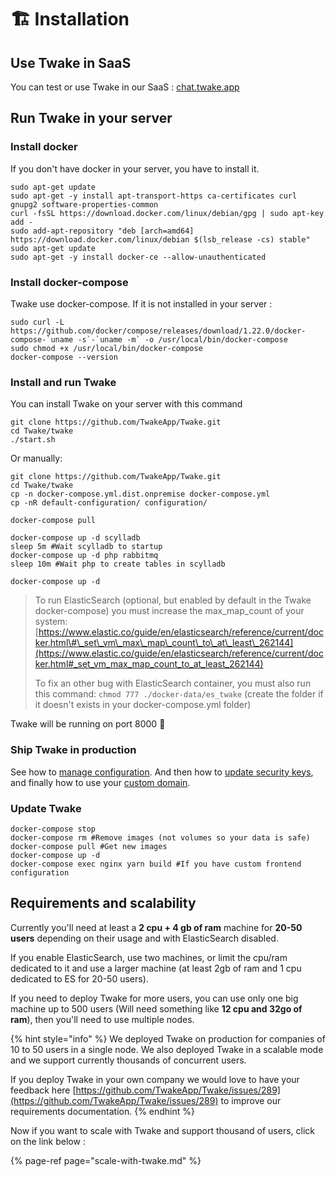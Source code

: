 # 🏗️ Installation

## Use Twake in SaaS

You can test or use Twake in our SaaS : [chat.twake.app](https://chat.twake.app)

## Run Twake in your server

### Install docker

If you don't have docker in your server, you have to install it.

```text
sudo apt-get update
sudo apt-get -y install apt-transport-https ca-certificates curl gnupg2 software-properties-common
curl -fsSL https://download.docker.com/linux/debian/gpg | sudo apt-key add -
sudo add-apt-repository "deb [arch=amd64] https://download.docker.com/linux/debian $(lsb_release -cs) stable"
sudo apt-get update
sudo apt-get -y install docker-ce --allow-unauthenticated
```

### 

### Install docker-compose

Twake use docker-compose. If it is not installed in your server :

```text
sudo curl -L https://github.com/docker/compose/releases/download/1.22.0/docker-compose-`uname -s`-`uname -m` -o /usr/local/bin/docker-compose
sudo chmod +x /usr/local/bin/docker-compose
docker-compose --version
```



### Install and run Twake

You can install Twake on your server with this command

```text
git clone https://github.com/TwakeApp/Twake.git
cd Twake/twake
./start.sh
```

Or manually:

```
git clone https://github.com/TwakeApp/Twake.git
cd Twake/twake
cp -n docker-compose.yml.dist.onpremise docker-compose.yml
cp -nR default-configuration/ configuration/

docker-compose pull

docker-compose up -d scylladb
sleep 5m #Wait scylladb to startup
docker-compose up -d php rabbitmq
sleep 10m #Wait php to create tables in scylladb

docker-compose up -d
```

> To run ElasticSearch \(optional, but enabled by default in the Twake docker-compose\) you must increase the max\_map\_count of your system: [https://www.elastic.co/guide/en/elasticsearch/reference/current/docker.html\#\_set\_vm\_max\_map\_count\_to\_at\_least\_262144](https://www.elastic.co/guide/en/elasticsearch/reference/current/docker.html#_set_vm_max_map_count_to_at_least_262144)
>
> To fix an other bug with ElasticSearch container, you must also run this command: `chmod 777 ./docker-data/es_twake` \(create the folder if it doesn't exists in your docker-compose.yml folder\)

Twake will be running on port 8000 🎉

### Ship Twake in production

See how to [manage configuration](../configuration/). And then how to [update security keys](../configuration/security.md), and finally how to use your [custom domain](../configuration/custom-domain-and-https/).

### Update Twake

```text
docker-compose stop
docker-compose rm #Remove images (not volumes so your data is safe)
docker-compose pull #Get new images
docker-compose up -d
docker-compose exec nginx yarn build #If you have custom frontend configuration
```

## Requirements and scalability

Currently you'll need at least a **2 cpu + 4 gb of ram** machine for **20-50 users** depending on their usage and with ElasticSearch disabled.

If you enable ElasticSearch, use two machines, or limit the cpu/ram dedicated to it and use a larger machine \(at least 2gb of ram and 1 cpu dedicated to ES for 20-50 users\).

If you need to deploy Twake for more users, you can use only one big machine up to 500 users \(Will need something like **12 cpu and 32go of ram**\), then you'll need to use multiple nodes.

{% hint style="info" %}
We deployed Twake on production for companies of 10 to 50 users in a single node. We also deployed Twake in a scalable mode and we support currently thousands of concurrent users.

If you deploy Twake in your own company we would love to have your feedback here [https://github.com/TwakeApp/Twake/issues/289](https://github.com/TwakeApp/Twake/issues/289) to improve our requirements documentation.
{% endhint %}

Now if you want to scale with Twake and support thousand of users, click on the link below :

{% page-ref page="scale-with-twake.md" %}



